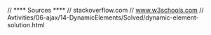 //  **** Sources ****
// stackoverflow.com
// www.w3schools.com
// Avtivities/06-ajax/14-DynamicElements/Solved/dynamic-element-solution.html


